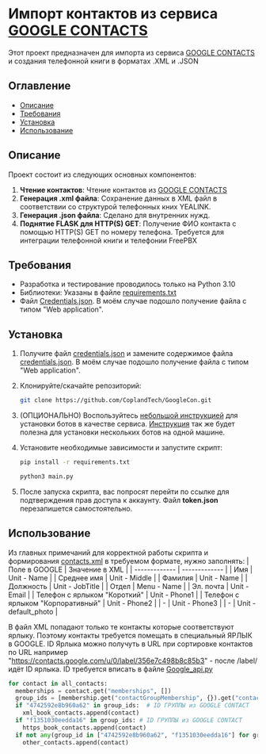 # Импорт контактов из сервиса [GOOGLE CONTACTS](https://contacts.google.com/)

Этот проект предназначен для импорта из сервиса [GOOGLE CONTACTS](https://contacts.google.com/) и создания телефонной книги в форматах .XML и .JSON

## Оглавление

- [Описание](#описание)
- [Требования](#требования)
- [Установка](#установка)
- [Использование](#использование)

## Описание

Проект состоит из следующих основных компонентов:

1. **Чтение контактов**: Чтение контактов из [GOOGLE CONTACTS](https://contacts.google.com/)
2. **Генерация .xml файла**: Сохранение данных в XML файл в соответствии со структурой телефонных кних YEALINK.
3. **Генерация .json файла**: Сделано для внутренних нужд.
4. **Поднятие FLASK для HTTP(S) GET**: Получение ФИО контакта с помощью HTTP(S) GET по номеру телефона. Требуется для интеграции телефонной книги и телефонии FreePBX
   
## Требования

- Разработка и тестирование проводилось только на Python 3.10
- Библиотеки: Указаны в файле [requirements.txt](https://github.com/CoplandTech/GoogleCon/blob/main/requirements.txt)
- Файл [Credentials.json](https://console.cloud.google.com/apis/credentials). В моём случае подошло получение файла с типом "Web application".

## Установка

1. Получите файл [credentials.json](https://console.cloud.google.com/apis/credentials) и замените содержимое файла [credentials.json](https://github.com/CoplandTech/GoogleCon/blob/main/bot/auth/credentials.json).
В моём случае подошло получение файла с типом "Web application".

2. Клонируйте/скачайте репозиторий:

    ```sh
    git clone https://github.com/CoplandTech/GoogleCon.git
    ```

3. (ОПЦИОНАЛЬНО) Воспользуйтесь [небольшой инструкцией](https://github.com/CoplandTech/python_bots_service) для установки ботов в качестве сервиса. [Инструкция](https://github.com/CoplandTech/python_bots_service) так же будет полезна для установки нескольких ботов на одной машине. 

4. Установите необходимые зависимости и запустите скрипт:
    ```sh
    pip install -r requirements.txt
    ```
    ```sh
    python3 main.py
    ```

5. После запуска скрипта, вас попросят перейти по ссылке для подтверждения прав доступа к аккаунту. Файл **token.json** перезапишется самостоятельно.
   
## Использование

Из главных примечаний для корректной работы скрипта и формирования [contacts.xml](https://github.com/CoplandTech/GoogleCon/blob/main/contacts.xml) в требуемом формате, нужно заполнять:
| Поле в GOOGLE  | Значение в XML |
| ------------- | ------------- |
| Имя | Unit - Name |
| Среднее имя | Unit - Middle |
| Фамилия | Unit - Name |
| Должность | Unit - JobTitle |
| Отдел | Menu - Name |
| Эл. почта | Unit - Email |
| Телефон с ярлыком "Короткий" | Unit - Phone1 |
| Телефон с ярлыком "Корпоративный" | Unit - Phone2 |
| - | Unit - Phone3 |
| - | Unit - default_photo |

В файл XML попадают только те контакты которые соответствуют ярлыку. Поэтому контакты требуется помещать в специальный ЯРЛЫК в GOOGLE.
ID Ярлыка можно получуть в URL при сортировке контактов по URL например "https://contacts.google.com/u/0/label/356e7c498b8c85b3" - после /label/ идёт ID ярлыка.
ID требуется вписать в файле [Google_api.py](https://github.com/CoplandTech/GoogleCon/blob/main/bot/google_api.py)
```python
for contact in all_contacts:
  memberships = contact.get("memberships", [])
  group_ids = [membership.get("contactGroupMembership", {}).get("contactGroupId") for membership in memberships]
  if "4742592e8b960a62" in group_ids:  # ID ГРУППЫ из GOOGLE CONTACT
    xml_book_contacts.append(contact)
  if "f1351030eedda16" in group_ids: # ID ГРУППЫ из GOOGLE CONTACT
    https_book_contacts.append(contact)
  if not any(group_id in ["4742592e8b960a62", "f1351030eedda16"] for group_id in group_ids): # ID ГРУПП из GOOGLE CONTACT
    other_contacts.append(contact)
```

